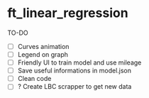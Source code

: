 # ft_linear_regression

TO-DO

- [ ] Curves animation
- [ ] Legend on graph
- [ ] Friendly UI to train model and use mileage
- [ ] Save useful informations in model.json
- [ ] Clean code
- [ ] ? Create LBC scrapper to get new data
